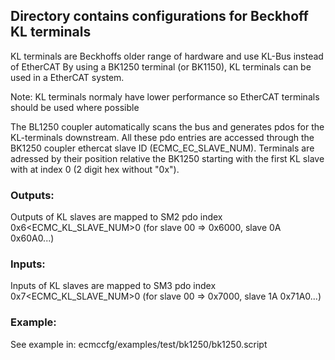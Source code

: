## Directory contains configurations for Beckhoff KL terminals

KL terminals are Beckhoffs older range of hardware and use KL-Bus instead of EtherCAT
By using a BK1250 terminal (or BK1150), KL terminals can  be used in a EtherCAT system.

Note: KL terminals normaly have lower performance so EtherCAT terminals should be used where possible

The BL1250 coupler automatically scans the bus and generates pdos for the KL-terminals downstream.
All these pdo entries are accessed through the BK1250 coupler ethercat slave ID (ECMC_EC_SLAVE_NUM).
Terminals are adressed by their position relative the BK1250 starting with the first KL slave with at index 0 (2 digit hex without "0x").

### Outputs:
Outputs of KL slaves are mapped to SM2 pdo index 0x6<ECMC_KL_SLAVE_NUM>0 (for slave 00 => 0x6000, slave 0A 0x60A0...)

### Inputs:
Inputs of KL slaves are mapped to SM3 pdo index 0x7<ECMC_KL_SLAVE_NUM>0 (for slave 00 => 0x7000, slave 1A 0x71A0...)

### Example:
See example in: ecmccfg/examples/test/bk1250/bk1250.script